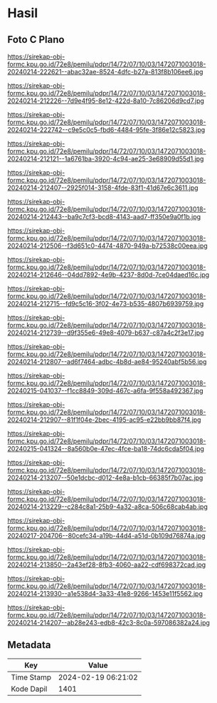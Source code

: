 # Hasil

## Foto C Plano

https://sirekap-obj-formc.kpu.go.id/72e8/pemilu/pdpr/14/72/07/10/03/1472071003018-20240214-222621--abac32ae-8524-4dfc-b27a-813f8b106ee6.jpg

https://sirekap-obj-formc.kpu.go.id/72e8/pemilu/pdpr/14/72/07/10/03/1472071003018-20240214-212226--7d9e4f95-8e12-422d-8a10-7c86206d9cd7.jpg

https://sirekap-obj-formc.kpu.go.id/72e8/pemilu/pdpr/14/72/07/10/03/1472071003018-20240214-222742--c9e5c0c5-fbd6-4484-95fe-3f86e12c5823.jpg

https://sirekap-obj-formc.kpu.go.id/72e8/pemilu/pdpr/14/72/07/10/03/1472071003018-20240214-212121--1a6761ba-3920-4c94-ae25-3e68909d55d1.jpg

https://sirekap-obj-formc.kpu.go.id/72e8/pemilu/pdpr/14/72/07/10/03/1472071003018-20240214-212407--2925f014-3158-4fde-83f1-41d67e6c3611.jpg

https://sirekap-obj-formc.kpu.go.id/72e8/pemilu/pdpr/14/72/07/10/03/1472071003018-20240214-212443--ba9c7cf3-bcd8-4143-aad7-ff350e9a0f1b.jpg

https://sirekap-obj-formc.kpu.go.id/72e8/pemilu/pdpr/14/72/07/10/03/1472071003018-20240214-212506--f3d651c0-4474-4870-949a-b72538c00eea.jpg

https://sirekap-obj-formc.kpu.go.id/72e8/pemilu/pdpr/14/72/07/10/03/1472071003018-20240214-212646--04dd7892-4e9b-4237-8d0d-7ce04daed16c.jpg

https://sirekap-obj-formc.kpu.go.id/72e8/pemilu/pdpr/14/72/07/10/03/1472071003018-20240214-212715--fd9c5c16-3f02-4e73-b535-4807b6939759.jpg

https://sirekap-obj-formc.kpu.go.id/72e8/pemilu/pdpr/14/72/07/10/03/1472071003018-20240214-212739--d9f355e6-49e8-4079-b637-c87a4c2f3e17.jpg

https://sirekap-obj-formc.kpu.go.id/72e8/pemilu/pdpr/14/72/07/10/03/1472071003018-20240214-212807--ad6f7464-adbc-4b8d-ae84-95240abf5b56.jpg

https://sirekap-obj-formc.kpu.go.id/72e8/pemilu/pdpr/14/72/07/10/03/1472071003018-20240215-041037--f1cc8849-309d-467c-a6fa-9f558a492367.jpg

https://sirekap-obj-formc.kpu.go.id/72e8/pemilu/pdpr/14/72/07/10/03/1472071003018-20240214-212907--81f1f04e-2bec-4195-ac95-e22bb9bb87f4.jpg

https://sirekap-obj-formc.kpu.go.id/72e8/pemilu/pdpr/14/72/07/10/03/1472071003018-20240215-041324--8a560b0e-47ec-4fce-ba18-74dc6cda5f04.jpg

https://sirekap-obj-formc.kpu.go.id/72e8/pemilu/pdpr/14/72/07/10/03/1472071003018-20240214-213207--50e1dcbc-d012-4e8a-b1cb-66385f7b07ac.jpg

https://sirekap-obj-formc.kpu.go.id/72e8/pemilu/pdpr/14/72/07/10/03/1472071003018-20240214-213229--c284c8a1-25b9-4a32-a8ca-506c68cab4ab.jpg

https://sirekap-obj-formc.kpu.go.id/72e8/pemilu/pdpr/14/72/07/10/03/1472071003018-20240217-204706--80cefc34-a19b-44d4-a51d-0b109d76874a.jpg

https://sirekap-obj-formc.kpu.go.id/72e8/pemilu/pdpr/14/72/07/10/03/1472071003018-20240214-213850--2a43ef28-8fb3-4060-aa22-cdf698372cad.jpg

https://sirekap-obj-formc.kpu.go.id/72e8/pemilu/pdpr/14/72/07/10/03/1472071003018-20240214-213930--a1e538d4-3a33-41e8-9266-1453e11f5562.jpg

https://sirekap-obj-formc.kpu.go.id/72e8/pemilu/pdpr/14/72/07/10/03/1472071003018-20240214-214207--ab28e243-edb8-42c3-8c0a-597086382a24.jpg


## Metadata

| Key        | Value               |
| ---------- | ------------------- |
| Time Stamp | 2024-02-19 06:21:02 |
| Kode Dapil | 1401                |



